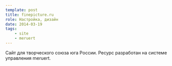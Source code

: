 ```yaml
---
template: post
title: finepicture.ru
role: Настройка, дизайн
date: 2014-03-19
tags:
    - site
    - meruert
---
```


Сайт для творческого союза юга России. Ресурс разработан на системе управления meruert.
